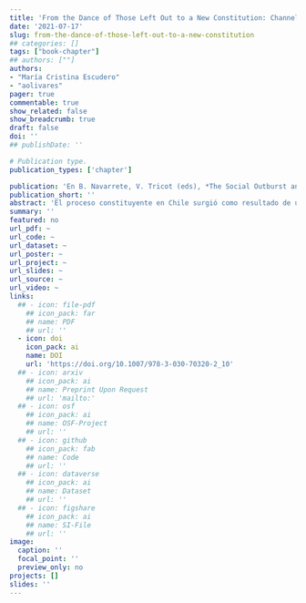```yaml
---
title: 'From the Dance of Those Left Out to a New Constitution: Channeling the Chilean Social Unrest'
date: '2021-07-17'
slug: from-the-dance-of-those-left-out-to-a-new-constitution
## categories: []
tags: ["book-chapter"]
## authors: [""]
authors:
- "María Cristina Escudero"
- "aolivares"
pager: true
commentable: true
show_related: false
show_breadcrumb: true
draft: false
doi: ''
## publishDate: ''

# Publication type.
publication_types: ['chapter']

publication: 'En B. Navarrete, V. Tricot (eds), *The Social Outburst and Political Representation in Chile. Latin American Societies*. Cham: Springer'
publication_short: ''
abstract: 'El proceso constituyente en Chile surgió como resultado de un acuerdo político entre los partidos políticos (actores tradicionales) forzado por la persistente presión de los movimientos sociales desde 2006 en adelante. La idea de dicho acuerdo había sido esquiva en el ámbito político porque no existía una posición transversal única respecto de la necesidad de reemplazar la Constitución ni había acuerdo respecto del mecanismo para llevarlo a cabo. La agitación social del 18 de octubre de 2019 elevó los costos de seguir eludiendo el proceso constituyente, a pesar de que la aspiración estaba presente desde hacía tiempo. El malestar social hizo que las resistencias arraigadas se derrumbaran. Junto con las experiencias locales de deliberación ciudadana (asambleas y cabildos autoconvocados), surgió una ventana de oportunidad y el proceso para reemplazar la constitución fue visto como una oportunidad para canalizar la crisis social y política por la vía institucional. En estas circunstancias, Chile ofrece un caso interesante para estudiar el papel de las organizaciones sociales y la participación ciudadana movilizada, como agentes de cambio institucional, "desde abajo".'
summary: ''
featured: no
url_pdf: ~
url_code: ~
url_dataset: ~
url_poster: ~
url_project: ~
url_slides: ~
url_source: ~
url_video: ~
links:
  ## - icon: file-pdf
    ## icon_pack: far
    ## name: PDF
    ## url: ''
  - icon: doi
    icon_pack: ai
    name: DOI
    url: 'https://doi.org/10.1007/978-3-030-70320-2_10'
  ## - icon: arxiv
    ## icon_pack: ai
    ## name: Preprint Upon Request
    ## url: 'mailto:'
  ## - icon: osf
    ## icon_pack: ai
    ## name: OSF-Project
    ## url: ''
  ## - icon: github
    ## icon_pack: fab
    ## name: Code
    ## url: ''
  ## - icon: dataverse
    ## icon_pack: ai
    ## name: Dataset
    ## url: ''
  ## - icon: figshare
    ## icon_pack: ai
    ## name: SI-File
    ## url: ''
image:
  caption: ''
  focal_point: ''
  preview_only: no
projects: []
slides: ''
---
```

